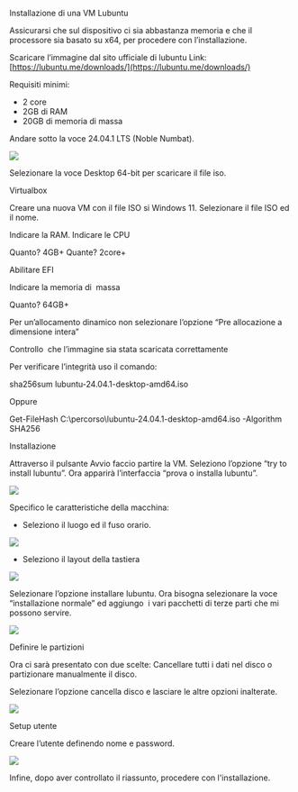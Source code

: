 
Installazione di una VM Lubuntu

Assicurarsi che sul dispositivo ci sia abbastanza memoria e che il processore sia basato su x64, per procedere con l’installazione.

Scaricare l’immagine dal sito ufficiale di lubuntu
Link: [https://lubuntu.me/downloads/](https://lubuntu.me/downloads/)

Requisiti minimi:

- 2 core
- 2GB di RAM
- 20GB di memoria di massa
  

Andare sotto la voce 24.04.1 LTS (Noble Numbat).

![](https://lh7-rt.googleusercontent.com/docsz/AD_4nXdXUpWUr1h4OD1xW74mDRG9AoKM1Luvw53A4ROaDcGlr-V0H6MjZsV34LhficYiIvKZTgRyf6yASHEJGalFCH6G9sByDShNtYHUFtvFiRO7s8L2Fg3IykQmkt8WCrhXgA_ym5fFhx7huz-DfzQ5m8CUq8jo?key=uUQtOtXgTpwj89WH-TNHVQ)

Selezionare la voce Desktop 64-bit per scaricare il file iso.

Virtualbox

Creare una nuova VM con il file ISO si Windows 11.
Selezionare il file ISO ed il nome.

Indicare la RAM. Indicare le CPU

Quanto? 4GB+ Quante? 2core+

Abilitare EFI

Indicare la memoria di  massa 

Quanto? 64GB+

Per un’allocamento dinamico non selezionare l’opzione “Pre allocazione a dimensione intera”

Controllo  che l’immagine sia stata scaricata correttamente

Per verificare l’integrità uso il comando: 

sha256sum lubuntu-24.04.1-desktop-amd64.iso

Oppure 

Get-FileHash C:\percorso\lubuntu-24.04.1-desktop-amd64.iso -Algorithm SHA256 

Installazione

Attraverso il pulsante Avvio faccio partire la VM. Seleziono l’opzione “try to install lubuntu”. Ora apparirà l’interfaccia “prova o installa lubuntu”.

![](https://lh7-rt.googleusercontent.com/docsz/AD_4nXen_GSInXolb3ZXBW_Y5oBUGqNLn4znP46rMI7z0DUjjQUmBFektn1qnO_etjIzpfr3rtDqlirtRWdm_96BekGT7hZ-WvaFsnBmVSF77wMc8Hr5PhAlh1_0hUe3Ubty-CgohloeGAJ8QyfNF-c8gRrDIme4?key=uUQtOtXgTpwj89WH-TNHVQ)


Specifico le caratteristiche della macchina:

- Seleziono il luogo ed il fuso orario.


![](https://lh7-rt.googleusercontent.com/docsz/AD_4nXexeI-KJqPQnVrsAyNsRFZYRgcfRcLDBJggf9hDwQAzH0rGtBsqdjls1yRjbRTAFVRKR2-N3jK-EEF0Zl6zh5IJ6qhJjhpoYFXdZ5-pZCgZ65w9rBCJiE5kx6MofSTteqlnXb0CfLG1LSPdOKKGQEhQ0KM?key=uUQtOtXgTpwj89WH-TNHVQ)

  

- Seleziono il layout della tastiera

![](https://lh7-rt.googleusercontent.com/docsz/AD_4nXch9SlLqls_MCsffp22Z7sjN4EhElIVArMqZRE3JT2npJU-olRq1r8SIrVl_SiF-Jc8rUNeEzPn6p9-NaiITtlYbc_IvcHNbV-J8RvwpDOfr6EeIychHu3WvJd3T_xNraOggA6eHUJ5GqrnVzpoBB5LUcdw?key=uUQtOtXgTpwj89WH-TNHVQ)

  
Selezionare l’opzione installare lubuntu. Ora bisogna selezionare la voce “installazione normale” ed aggiungo  i vari pacchetti di terze parti che mi possono servire.

  
![](https://lh7-rt.googleusercontent.com/docsz/AD_4nXd9f7phs02oflYEXoUhufGQtRmPjVfMOoqLcJrCiqCUo8k2b74xuRRM4nRyPMwfHk5fhFet4ZoixEsWCq25WwDtmr2kKnQM-uQubFcsaNyBq7xW9uCs8zBPhAVPhnVcmPpimyzZrLyaMQpExWL7df0WpCuH?key=uUQtOtXgTpwj89WH-TNHVQ)  
  

Definire le partizioni

Ora ci sarà presentato con due scelte: Cancellare tutti i dati nel disco o partizionare manualmente il disco. 

Selezionare l’opzione cancella disco e lasciare le altre opzioni inalterate.

![](https://lh7-rt.googleusercontent.com/docsz/AD_4nXdrlWLXGwShK3Jd-VDSOEvHQ9QPEwcj8tijnwYdmgD6z0aLMt03OqJM3_Miz6ttB1CYkRgFmkEqLqCir4u87HJ1ENcYplgVjRLDZ6fbak1LGkJBZ3so6Pu7rKNHfCXpbmjZiW5rZFhYj_Tj4Mt5SK8QwYyH?key=uUQtOtXgTpwj89WH-TNHVQ)

Setup utente

Creare l’utente definendo nome e password.

![](https://lh7-rt.googleusercontent.com/docsz/AD_4nXflbBgCaWHrJtRw0dzrkKQXBbDw9chr9O64bgOBWOiC9Ryb7TKTmz7FjwmbQksu4SiqaS66pjI5HKu4iYS9MW_E5hl6N7c_OjdjFaRunVun-QyMpgb3x1ydacAHGwf2g3IIrkb5bfEtblTlMliEErLDFCUY?key=uUQtOtXgTpwj89WH-TNHVQ)  

Infine, dopo aver controllato il riassunto, procedere con l'installazione. 
